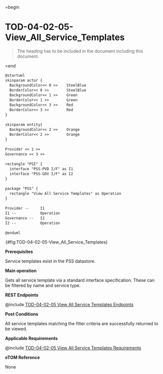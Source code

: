 =begin

# TOD-04-02-05-View_All_Service_Templates

> The heading has to be included in the document including this document.

=end

```plantuml
@startuml
skinparam actor {
  BackgroundColor<< 0 >> 	SteelBlue
  BorderColor<< 0 >> 		SteelBlue
  BackgroundColor<< 1 >> 	Green
  BorderColor<< 1 >> 		Green
  BackgroundColor<< 3 >> 	Red
  BorderColor<< 3 >> 		Red
}

skinparam entity{
  BackgroundColor<< 2 >> 	Orange
  BorderColor<< 2 >> 		Orange
}

Provider << 1 >> 
Governance << 3 >> 

rectangle "PSI" {
  interface "PSS-PVD I/F" as I1
  interface "PSS-GOV I/F" as I2
}

package "PSS" {
  rectangle "View All Service Templates" as Operation
}

Provider --	    I1
I1 --           Operation
Governance --   I2
I2 --           Operation

@enduml

```

![TOD-04-02-05: View All Service Templates](../../common/pixel.png){#fig:TOD-04-02-05-View_All_Service_Templates}

**Prerequisites**

Service templates exist in the PSS datastore.

**Main operation**

Gets all service template via a standard interface specification.
These can be filtered by name and service type.

**REST Endpoints**

@include [TOD-04-02-05 View All Service Templates Endpoints](endpoints/TOD-04-02-05-View_All_Service_Templates-endpoints.md)

**Post Conditions**

All service templates matching the filter criteria are successfully returned to be viewed.

**Applicable Requirements**

@include [TOD-04-02-05 View All Service Templates Requirements](requirements/TOD-04-02-05-View_All_Service_Templates-requirements.md)

**eTOM Reference**

None
